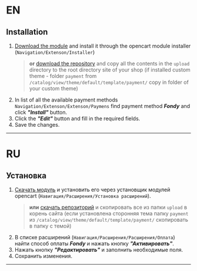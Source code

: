 # EN

Installation
-------------
1. [Download the module](https://github.com/cloudipsp/opencart-v3/releases/latest/download/fondy.ocmod.zip "Download")  and install it through the opencart module installer (``Navigation/Extenson/Installer``)
    > **or** [download the repository](https://github.com/cloudipsp/opencart-v3/archive/main.zip) and copy all the contents in the `upload` directory to the root directory site of your shop (if installed custom theme - folder  `payment` from ```/catalog/view/theme/default/template/payment/``` copy in folder of your custom theme)
2. In list of all the available payment methods ``Navigation/Extenson/Extenson/Paymens`` find payment method ***Fondy*** and click ***"Install"*** button.
3. Click the ***"Edit"*** button and fill in the required fields.
4. Save the changes.
-------------

# RU

Установка
-------------
1. [Скачать модуль](https://github.com/cloudipsp/opencart-v3/releases/latest/download/fondy.ocmod.zip "Скачать")  и установить его через установщик модулей opencart (``Навигация/Расширения/Установка расширений``).
   >**или** [скачать репозиторий](https://github.com/cloudipsp/opencart-v3/archive/main.zip) и скопировать все из папки `upload` в корень сайта (если установлена сторонняя тема папку `payment` из ```/catalog/view/theme/default/template/payment/``` скопировать в папку с темой)
2. В списке расширений (``Навигация/Расширения/Расширения/Оплата``) найти способ оплаты ***Fondy*** и нажать кнопку ***"Активировать"***.
3. Нажать кнопку ***"Редактировать"*** и заполнить необходимые поля.
4. Сохранить изменения.

-------------